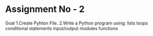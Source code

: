 # Assignment No - 2 

Goal
1.Create Pyhton File.
2.Write a Python program using:
  lists
  loops
  conditional statements
  input/output
  modules
  functions
